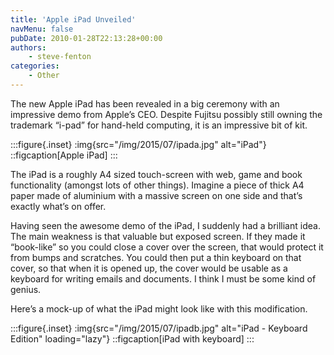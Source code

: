 ```yaml
---
title: 'Apple iPad Unveiled'
navMenu: false
pubDate: 2010-01-28T22:13:28+00:00
authors:
    - steve-fenton
categories:
    - Other
---
```


The new Apple iPad has been revealed in a big ceremony with an impressive demo from Apple’s CEO. Despite Fujitsu possibly still owning the trademark “i-pad” for hand-held computing, it is an impressive bit of kit.

:::figure{.inset}
:img{src="/img/2015/07/ipada.jpg" alt="iPad"}
::figcaption[Apple iPad]
:::

The iPad is a roughly A4 sized touch-screen with web, game and book functionality (amongst lots of other things). Imagine a piece of thick A4 paper made of aluminium with a massive screen on one side and that’s exactly what’s on offer.

Having seen the awesome demo of the iPad, I suddenly had a brilliant idea. The main weakness is that valuable but exposed screen. If they made it “book-like” so you could close a cover over the screen, that would protect it from bumps and scratches. You could then put a thin keyboard on that cover, so that when it is opened up, the cover would be usable as a keyboard for writing emails and documents. I think I must be some kind of genius.

Here’s a mock-up of what the iPad might look like with this modification.

:::figure{.inset}
:img{src="/img/2015/07/ipadb.jpg" alt="iPad - Keyboard Edition" loading="lazy"}
::figcaption[iPad with keyboard]
:::